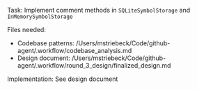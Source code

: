 
Task: Implement comment methods in `SQLiteSymbolStorage` and `InMemorySymbolStorage`

Files needed:
- Codebase patterns: /Users/mstriebeck/Code/github-agent/.workflow/codebase_analysis.md
- Design document: /Users/mstriebeck/Code/github-agent/.workflow/round_3_design/finalized_design.md

Implementation: See design document
        